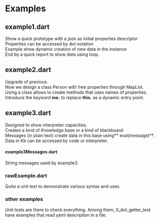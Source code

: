 # Examples
## example1.dart
Show a quick prototype with a json as initial properties descriptor  
Properties can be accessed by dot notation  
Example show dynamic creation of new data in the instance  
End by a quick report to show data using loop.
## example2.dart
Upgrade of previous.  
Now we design a class Person with free properties through MapList.  
Using a class allows to create methods that uses names of properties.  
Introduce the keyword **me.**  to replace **this.** as a dynamic entry point.
## example3.dart
Designed to show interpreter capacities.  
Creates a kind of Knowledge base or a kind of blackboard:  
Messages (in plain text) create data in this base using** eval(message)**.  
Data in Kb can be accessed by code or interpreter.
#### example3Messages.dart
String messages used by example3.
### rawExample.dart
Quite a unit test to demonstrate various syntax and uses.
### other examples
Unit tests are there to check everything.
Among them, 0_dot_getter_test have examples that read yaml description in a file.



